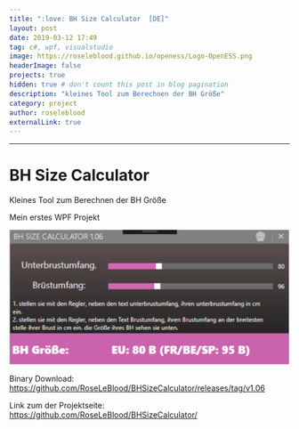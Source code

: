 ```yaml
---
title: ":love: BH Size Calculator  [DE]"
layout: post
date: 2019-03-12 17:49
tag: c#, wpf, visualstudio
image: https://roseleblood.github.io/openess/Logo-OpenESS.png
headerImage: false
projects: true
hidden: true # don't count this post in blog pagination
description: "kleines Tool zum Berechnen der BH Größe"
category: project
author: roseleblood
externalLink: true
---
```


---

# BH Size Calculator

Kleines Tool zum Berechnen der BH Größe

Mein erstes WPF Projekt

![Screenshot]( https://raw.githubusercontent.com/RoseLeBlood/BHSizeCalculator/master/img/scr_main.png)

Binary Download: https://github.com/RoseLeBlood/BHSizeCalculator/releases/tag/v1.06

Link zum der Projektseite: https://github.com/RoseLeBlood/BHSizeCalculator/

